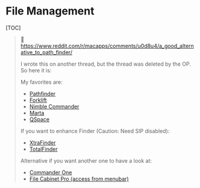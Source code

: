 # File Management

[TOC]

> 🔗 https://www.reddit.com/r/macapps/comments/u0d8u4/a_good_alternative_to_path_finder/
>
> I wrote this on another thread, but the thread was deleted by the OP. So here it is:
>
> My favorites are:
> - [Pathfinder](https://www.cocoatech.io)
> - [Forklift](https://binarynights.com/)
> - [Nimble Commander](https://magnumbytes.com/)
> - [Marta](https://marta.sh/)
> - [QSpace](https://qspace.awehunt.com/en-us/index.html)
>
> If you want to enhance Finder (Caution: Need SIP disabled):
> - [XtraFinder](https://www.trankynam.com/xtrafinder/)
> - [TotalFinder](https://totalfinder.binaryage.com/)
>
> Alternative if you want another one to have a look at:
>
> - [Commander One](https://mac.eltima.com/file-manager.html)
> - [File Cabinet Pro (access from menubar)](https://apptyrant.com/file-cabinet-pro-help/)

